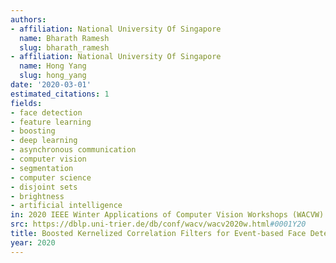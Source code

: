 ```yaml
---
authors:
- affiliation: National University Of Singapore
  name: Bharath Ramesh
  slug: bharath_ramesh
- affiliation: National University Of Singapore
  name: Hong Yang
  slug: hong_yang
date: '2020-03-01'
estimated_citations: 1
fields:
- face detection
- feature learning
- boosting
- deep learning
- asynchronous communication
- computer vision
- segmentation
- computer science
- disjoint sets
- brightness
- artificial intelligence
in: 2020 IEEE Winter Applications of Computer Vision Workshops (WACVW)
src: https://dblp.uni-trier.de/db/conf/wacv/wacv2020w.html#0001Y20
title: Boosted Kernelized Correlation Filters for Event-based Face Detection
year: 2020
---
```

